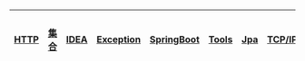 #### 

| [HTTP](/chapter1/http.md) | [**集合**](/chapter1/ji-he.md) | [**IDEA**](/chapter1/idea.md) | [**Exception**](/chapter1/exception.md) | [**SpringBoot**](/chapter1/springboot.md) | [**Tools**](/chapter1/tools.md) | [**Jpa**](/chapter1/jpa.md) | [TCP/IP](/chapter1/tcpip.md) | [**知识链接**](/chapter1/zhi-shi-lian-jie.md) | [**Tomcat**](/chapter1/tomcat.md) |
| :--- | :--- | :--- | :--- | :--- | :--- | :--- | :--- | :--- | :--- |




